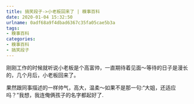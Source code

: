 ```yaml
---
title: 搞笑段子->小老板回来了 | 糗事百科
date: 2020-01-04 15:32:50
urlname: 0adf68a9f4dbad6367c35fa05cae5b3a
tags: 
- 糗事百科
categories:
- 糗事百科
- 搞笑段子
---
```

刚刚工作的时候就听说小老板是个高富帅，一直期待着见面～等待的日子是漫长的，几个月后，小老板回来了。

果然跟同事描述的一样帅气，高大，温柔～如果不是那一句:“大姐，还适应吗？”我想，我连俺俩孩子的名字都起好了.


